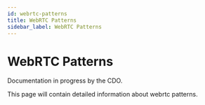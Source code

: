 ```yaml
---
id: webrtc-patterns
title: WebRTC Patterns
sidebar_label: WebRTC Patterns
---
```


# WebRTC Patterns

Documentation in progress by the CDO.

This page will contain detailed information about webrtc patterns.

